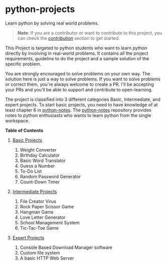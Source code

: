 # python-projects
Learn python by solving real world problems.

> **Note**: If you are a contributor or want to contribute to this project, you
>  can check the [contribution](CONTRIBUTION.md) section to get started.


This Project is targeted to python students who want to learn python directly
by involving in real-world problems. It contains all the project requirements,
guideline to do the project and a sample solution of the specific problem.

You are strongly encouraged to solve problems on your own way. The solution here
is just a way to solve problems. If you want to solve problems or correct them,
you're always welcome to create a PR. I'll be accepting your PRs and you'll be
able to support and contribute to open-learning.


The project is classified into 3 different categories Basic, Intermediate, and
expert projects. To start basic projects, you need to have knowledge of at least
chapter 6 in [python-notes](https://github.com/ghimiresdp/python-notes). The
[python-notes](https://github.com/ghimiresdp/python-notes) repository provides
notes to python enthusiasts who wants to learn python from the single workspace.


**Table of Contents**

1. [Basic Projects](basic/)
    1. Weight Converter
    2. Birthday Calculator
    3. Basic Word Translator
    4. Guess a Number
    5. To-Do List
    6. Random Password Generator
    7. Count-Down Timer

2. [Intermediate Projects](expert/)
    1. File Creator Virus
    2. Rock Paper Scissor Game
    3. Hangman Game
    4. Love Letter Generator
    5. School Management System
    6. Tic-Tac-Toe Game

3. [Expert Projects](pro/)
    1. Console Based Download Manager software
    2. Custom file system
    3. A basic HTTP Web Server
